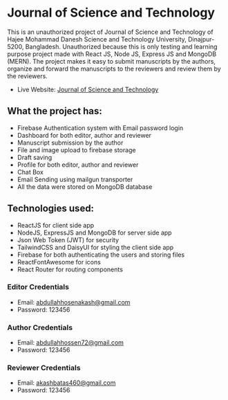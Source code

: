 # Journal of Science and Technology

This is an unauthorized project of Journal of Science and Technology of Hajee Mohammad Danesh Science and Technology University, Dinajpur-5200, Bangladesh. Unauthorized because this is only testing and learning purpose project made with React JS, Node JS, Express JS and MongoDB (MERN). The project makes it easy to submit manuscripts by the authors, organize and forward the manuscripts to the reviewers and review them by the reviewers.

- Live Website: [Journal of Science and Technology](https://demolink.web.app)

## What the project has:

- Firebase Authentication system with Email password login
- Dashboard for both editor, author and reviewer
- Manuscript submission by the author
- File and image upload to firebase storage
- Draft saving
- Profile for both editor, author and reviewer
- Chat Box
- Email Sending using mailgun transporter
- All the data were stored on MongoDB database

## Technologies used:

- ReactJS for client side app
- NodeJS, ExpressJS and MongoDB for server side app
- Json Web Token (JWT) for security
- TailwindCSS and DaisyUI for styling the client side app
- Firebase for both authenticating the users and storing files
- ReactFontAwesome for icons
- React Router for routing components

### Editor Credentials

- Email: abdullahhosenakash@gmail.com
- Password: 123456

### Author Credentials

- Email: abdullahhossen72@gmail.com
- Password: 123456

### Reviewer Credentials

- Email: akashbatas460@gmail.com
- Password: 123456
